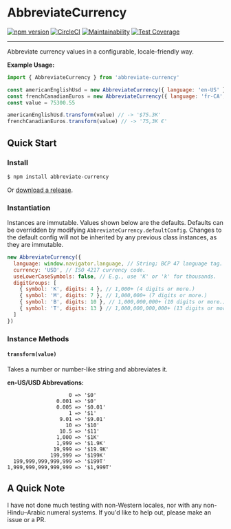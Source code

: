 # AbbreviateCurrency

[![npm version](https://badge.fury.io/js/abbreviate-currency.svg)](https://badge.fury.io/js/abbreviate-currency)
[![CircleCI](https://circleci.com/gh/shaungrady/abbreviate-currency.svg?style=shield)](https://circleci.com/gh/shaungrady/abbreviate-currency)
[![Maintainability](https://api.codeclimate.com/v1/badges/d97bd90ec32ff0b2b283/maintainability)](https://codeclimate.com/github/shaungrady/approximate-currency/maintainability)
[![Test Coverage](https://api.codeclimate.com/v1/badges/d97bd90ec32ff0b2b283/test_coverage)](https://codeclimate.com/github/shaungrady/approximate-currency/test_coverage)

---

Abbreviate currency values in a configurable, locale-friendly way.

**Example Usage:**

```js
import { AbbreviateCurrency } from 'abbreviate-currency'

const americanEnglishUsd = new AbbreviateCurrency({ language: 'en-US' })
const frenchCanadianEuros = new AbbreviateCurrency({ language: 'fr-CA', currency: 'EUR' })
const value = 75300.55

americanEnglishUsd.transform(value) // -> '$75.3K'
frenchCanadianEuros.transform(value) // -> '75,3K €'
```

## Quick Start

### Install

``` bash
$ npm install abbreviate-currency
```

Or [download a release](https://github.com/shaungrady/abbreviate-currency/releases).

### Instantiation

Instances are immutable. Values shown below are the defaults.
Defaults can be overridden by modifying `AbbreviateCurrency.defaultConfig`.
Changes to the default config will not be inherited by any previous class instances, as they are immutable.

```js
new AbbreviateCurrency({
  language: window.navigator.language, // String; BCP 47 language tag. Defaults to browser's language, e.g., 'en-US'.
  currency: 'USD', // ISO 4217 currency code.
  useLowerCaseSymbols: false, // E.g., use 'K' or 'k' for thousands.
  digitGroups: [
    { symbol: 'K', digits: 4 }, // 1,000+ (4 digits or more.)
    { symbol: 'M', digits: 7 }, // 1,000,000+ (7 digits or more.)
    { symbol: 'B', digits: 10 }, // 1,000,000,000+ (10 digits or more.)
    { symbol: 'T', digits: 13 } // 1,000,000,000,000+ (13 digits or more.)
  ]
})
```

### Instance Methods

#### `transform(value)`

Takes a number or number-like string and abbreviates it.

**en-US/USD Abbrevations:**
```
                    0 => '$0'
                0.001 => '$0'
                0.005 => '$0.01'
                    1 => '$1'
                 9.01 => '$9.01'
                   10 => '$10'
                 10.5 => '$11'
                1,000 => '$1K'
                1,999 => '$1.9K'
               19,999 => '$19.9K'
              199,999 => '$199K'
  199,999,999,999,999 => '$199T'
1,999,999,999,999,999 => '$1,999T'
```



## A Quick Note

I have not done much testing with non-Western locales, nor with any non-Hindu–Arabic numeral systems. If you'd like to
help out, please make an issue or a PR.
